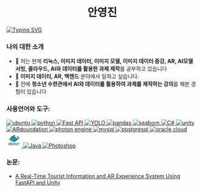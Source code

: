 <h1 align="center">안영진</h1>

[![Typing SVG](https://readme-typing-svg.demolab.com?font=Fira+Code&pause=1000&center=true&width=435&lines=Welcome+My++GitHub&color=FFFFFF)](https://git.io/typing-svg)

<h3 align="left">나의 대한 소개</h3>

- 🌱 저는 현제 **리눅스, 이미지 데이터, 이미지 모델, 이미지 데이터 증강, AR, AI모델 서빙, 클라우드, AI와 데이터를 활용한 과제 제작**를 공부하고 있습니다
- 👯 **이미지 데이터, AR, 백엔드** 분야에서 일하고 싶습니다.
- 🤝 전에 **청소년 수련관에서 AI와 데이터를 활용하여 과제를 제작하는 강의**를 해본 경험이 있습니다

<h3 align="left">사용언어와 도구:</h3>
<p align="left">
<a href="https://ubuntu.com/download" target="_blank" rel="noreferrer"> <img src="https://i.namu.wiki/i/qLVS95DlpRP2U8m5BoNcH3YERM4-DD4Mn49DobAZ5ZAk4PkCi4aD-LoAUfmrIUCOEHrv3bqPW96d4WwFFzdJWA.svg" alt="ubuntu" width="40" height="40"/> </a>
<a href="https://www.python.org/" target="_blank" rel="noreferrer"> <img src="https://upload.wikimedia.org/wikipedia/commons/thumb/c/c3/Python-logo-notext.svg/800px-Python-logo-notext.svg.png" alt="python" width="40" height="40"/> </a>
<a href="https://fastapi.tiangolo.com/ko/" target="_blank" rel="noreferrer"> <img src="https://avatars.githubusercontent.com/u/156354296?s=280&v=4" alt="Fast API" width="40" height="40"/> </a>
<a href="https://docs.ultralytics.com/ko/models/yolo12/" target="_blank" rel="noreferrer"> <img src="https://cdn.prod.website-files.com/680a070c3b99253410dd3dcf/680a070c3b99253410dd3e8d_UltralyticsYOLO_mark_blue.svg" alt="YOLO" width="40" height="40"/> </a>
<a href="https://pandas.pydata.org/" target="_blank" rel="noreferrer"> <img src="https://netdata.cloud/img/pandas.png" alt="pandas" width="40" height="40"/> </a>
<a href="https://seaborn.pydata.org/" target="_blank" rel="noreferrer"> <img src="https://blog.kakaocdn.net/dna/4UIIH/btqIH4tfonl/AAAAAAAAAAAAAAAAAAAAADPUbrRLEKUmS02zWXk6idUoaaeee6dD762v7IeabO_t/img.png?credential=yqXZFxpELC7KVnFOS48ylbz2pIh7yKj8&expires=1756652399&allow_ip=&allow_referer=&signature=KJ6ZMYOF2cJSXgt8o%2FyMYhFSyXY%3D" alt="seaborn" width="40" height="40"/> </a>
<a href="https://dotnet.microsoft.com/ko-kr/languages/csharp" target="_blank" rel="noreferrer"> <img src="https://velog.velcdn.com/images/scarleter99/post/e99095f6-2dd8-4d67-be93-8eeda8775ace/image.jpg" alt="C#" width="40" height="40"/> </a>
<a href="https://unity.com/kr/download" target="_blank" rel="noreferrer"> <img src="https://cdn.sanity.io/images/fuvbjjlp/production/b749e2a6d2c21623ea89d0443410ba24f1aa420a-512x512.png" alt="unity" width="40" height="40"/> </a>
<a href="https://docs.unity3d.com/kr/2020.3/Manual/com.unity.xr.arfoundation.html" target="_blank" rel="noreferrer"> <img src="https://cdn-icons-png.flaticon.com/512/6357/6357965.png" alt="ARdoundation" width="40" height="40"/> </a>
<a href="https://www.photonengine.com/" target="_blank" rel="noreferrer"> <img src="https://static.wikia.nocookie.net/logopedia/images/e/ed/Photon_Engine_Icon.svg/revision/latest/scale-to-width-down/250?cb=20250218205934" alt="photon engine" width="40" height="40"/> </a>
<a href="https://www.mysql.com/" target="_blank" rel="noreferrer"> <img src="https://images.sftcdn.net/images/t_app-icon-m/p/917c77e8-96d1-11e6-8453-00163ed833e7/3780880766/mysql-com-icon.png" alt="mysql" width="40" height="40"/> </a>
<a href="https://www.postgresql.org/" target="_blank" rel="noreferrer"> <img src="https://blog.kakaocdn.net/dna/cGqlEN/btqKXMjjjTj/AAAAAAAAAAAAAAAAAAAAAEl_NUEM0SMy4pYtoE-RZsw2jrAekGN6vzZljdVWBczq/img.png?credential=yqXZFxpELC7KVnFOS48ylbz2pIh7yKj8&expires=1756652399&allow_ip=&allow_referer=&signature=PfU9PDnlRoub2sNqqTKsWXW8Xlw%3D" alt="postgresql" width="40" height="40"/> </a>
<a href="https://www.oracle.com/kr/cloud/free/" target="_blank" rel="noreferrer"> <img src="https://play-lh.googleusercontent.com/bv1qRaUSfS91kwMIAikkhG0uRdYeWWEmvuFLFyvcUfX_0zPg0NIMDyAIRVm2A5UICQ" alt="oracle cloud" width="40" height="40"/> </a>
<a href="https://www.docker.com/" target="_blank" rel="noreferrer"> <img src="https://raw.githubusercontent.com/docker-library/docs/c350af05d3fac7b5c3f6327ac82fe4d990d8729c/docker/logo.png" alt="Docker" width="40" height="40"/> </a>
<a href="https://www.java.com/ko/" target="_blank" rel="noreferrer"> <img src="https://cdn.iconscout.com/icon/free/png-256/free-java-icon-svg-png-download-1174953.png?f=webp" alt="Java" width="40" height="40"/> </a>
<a href="https://learn.microsoft.com/ko-kr/cpp/cpp/welcome-back-to-cpp-modern-cpp?view=msvc-170" target="_blank" rel="noreferrer"> <img src="https://upload.wikimedia.org/wikipedia/commons/thumb/a/af/Adobe_Photoshop_CC_icon.svg/1200px-Adobe_Photoshop_CC_icon.svg.png" alt="Photoshop" width="40" height="40"/> </a>
</p>
<h3 align="left">논문:</h3>
<ul>
<li>
<a href="https://www.koreascience.kr/article/JAKO202509257604755.page" target="_blank" rel="noreferrer"> A Real-Time Tourist Information and AR Experience System Using FastAPI and Unity</a>
</li>
